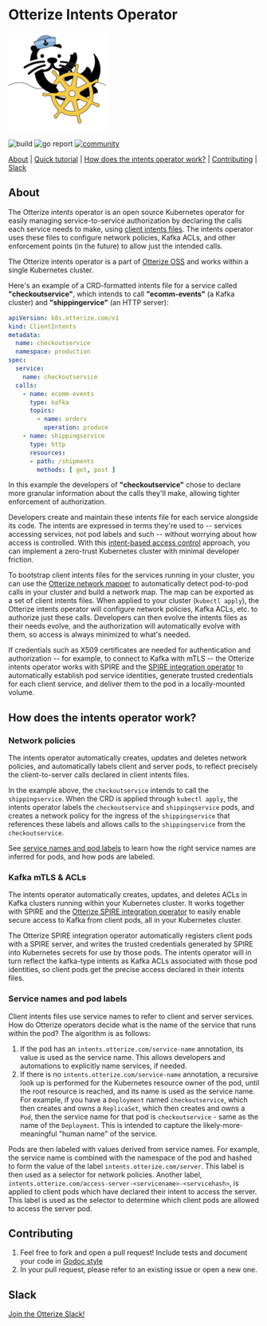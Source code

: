 # Otterize Intents Operator

<img title="Otter Manning Helm" src="./otterhelm.png" width=200 />


![build](https://github.com/otterize/intents-operator/actions/workflows/build.yaml/badge.svg)
![go report](https://img.shields.io/static/v1?label=go%20report&message=A%2B&color=success)
[![community](https://img.shields.io/badge/slack-Otterize_Slack-purple.svg?logo=slack)](https://joinslack.otterize.com)

[About](#about) | [Quick tutorial](https://docs.otterize.com/quick-tutorials/k8s-network-policies) | [How does the intents operator work?](#how-does-the-intents-operator-work) | [Contributing](#contributing) | [Slack](#slack)

## About
The Otterize intents operator is an open source Kubernetes operator for easily managing service-to-service authorization by declaring the calls each service needs to make, using [client intents files](https://otterize.com/ibac). The intents operator uses these files to configure network policies, Kafka ACLs, and other enforcement points (in the future) to allow just the intended calls. 

The Otterize intents operator is a part of [Otterize OSS](https://otterize.com/oss) and works within a single Kubernetes cluster.

Here's an example of a CRD-formatted intents file for a service called **"checkoutservice"**, which intends to call **"ecomm-events"** (a Kafka cluster) and **"shippingervice"** (an HTTP server):
```yaml
apiVersion: k8s.otterize.com/v1
kind: ClientIntents
metadata:
  name: checkoutservice
  namespace: production
spec:
  service:
    name: checkoutservice
  calls:
    - name: ecomm-events
      type: kafka
      topics: 
        - name: orders
          operation: produce
    - name: shippingservice
      type: http
      resources:
      - path: /shipments
        methods: [ get, post ]
```
In this example the developers of **"checkoutservice"** chose to declare more granular information about the calls they'll make, allowing tighter enforcement of authorization.

Developers create and maintain these intents file for each service alongside its code. The intents are expressed in terms they're used to -- services accessing services, not pod labels and such -- without worrying about how access is controlled. 
With this [intent-based access control](https://otterize.com/ibac) approach, you can implement a zero-trust Kubernetes cluster with minimal developer friction.

To bootstrap client intents files for the services running in your cluster, you can use the [Otterize network mapper](https://github.com/otterize/network-mapper) to automatically detect pod-to-pod calls in your cluster and build a network map. The map can be exported as a set of client intents files. When applied to your cluster (`kubectl apply`), the Otterize intents operator will configure network policies, Kafka ACLs, etc. to authorize just these calls. Developers can then evolve the intents files as their needs evolve, and the authorization will automatically evolve with them, so access is always minimized to what's needed.

If credentials such as X509 certificates are needed for authentication and authorization -- for example, to connect to Kafka with mTLS -- the Otterize intents operator works with SPIRE and the [SPIRE integration operator](https://github.com/otterize/spire-integration-operator) to automatically establish pod service identities, generate trusted credentials for each client service, and deliver them to the pod in a locally-mounted volume.


## How does the intents operator work?

### Network policies
The intents operator automatically creates, updates and deletes network policies, and automatically labels client and server pods, to reflect precisely the client-to-server calls declared in client intents files.

In the example above, the `checkoutservice` intends to call the `shippingservice`. When the CRD is applied through `kubectl apply`, the intents operator labels the `checkoutservice` and `shippingservice` pods, and creates a network policy for the ingress of the `shippingservice` that references these labels and allows calls to the `shippingservice` from the `checkoutservice`.

See [service names and pod labels](#service_names_and_pod_labels) to learn how the right service names are inferred for pods, and how pods are labeled.

### Kafka mTLS & ACLs
The intents operator automatically creates, updates, and deletes ACLs in Kafka clusters running within your Kubernetes cluster. It works together with SPIRE and the [Otterize SPIRE integration operator](https://github.com/otterize/spire-integration-operator) to easily enable secure access to Kafka from client pods, all in your Kubernetes cluster.

The Otterize SPIRE integration operator automatically registers client pods with a SPIRE server, and writes the trusted credentials generated by SPIRE into Kubernetes secrets for use by those pods. The intents operator will in turn reflect the kafka-type intents as Kafka ACLs associated with those pod identities, so client pods get the precise access declared in their intents files.

<!-- For brevity, this README only covers Network Policies internals. [Learn more about using the Intents Operator with Kafka mTLS & ACLs](https://docs.otterize.com/documentation/quick-tutorials/kafka-mtls) -->

### Service names and pod labels
Client intents files use service names to refer to client and server services. How do Otterize operators decide what is the name of the service that runs within the pod? The algorithm is as follows:
1. If the pod has an `intents.otterize.com/service-name` annotation, its value is used as the service name. This allows developers and automations to explicitly name services, if needed.
2. If there is no `intents.otterize.com/service-name` annotation, a recursive look up is performed for the Kubernetes resource owner of the pod, until the root resource is reached, and its name is used as the service name. For example, if you have a `Deployment` named `checkoutservice`, which then creates and owns a `ReplicaSet`, which then creates and owns a `Pod`, then the service name for that pod is `checkoutservice` - same as the name of the `Deployment`. This is intended to capture the likely-more-meaningful "human name" of the service.

Pods are then labeled with values derived from service names. For example, 
the service name is combined with the namespace of the pod and hashed to form the value of the label `intents.otterize.com/server`. This label is then used as a selector for network policies. Another label, `intents.otterize.com/access-server-<servicename>-<servicehash>`, is applied to client pods which have declared their intent to access the server. This label is used as the selector to determine which client pods are allowed to access the server pod.

## Contributing
1. Feel free to fork and open a pull request! Include tests and document your code in [Godoc style](https://go.dev/blog/godoc)
2. In your pull request, please refer to an existing issue or open a new one.

## Slack
[Join the Otterize Slack!](https://joinslack.otterize.com)
